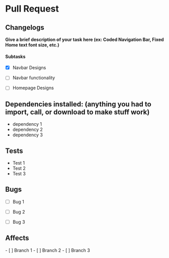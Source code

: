 <h1>Pull Request</h1>


<h2>Changelogs</h2>

**Give a brief description of your task here (ex: Coded Navigation Bar, Fixed Home text font size, etc.)**
<!-- Put subtasks here (These are examples you can replace) -->
<h4>Subtasks</h4>

- [x] Navbar Designs
- [ ] Navbar functionality
- [ ] Homepage Designs


<h2>Dependencies installed: (anything you had to import, call, or download to make stuff work)</h2>
<!-- Replace items here -->

- dependency 1
- dependency 2
- dependency 3


<h2>Tests</h2>
<!-- Include any tests added/did to the code(For QA) -->

- Test 1
- Test 2
- Test 3


<h2>Bugs</h2>
<!-- Include any bugs that you experienced here -->
<!-- If the bugs have been resolved remember to check them in your pull request -->

- [ ] Bug 1
- [ ] Bug 2
- [ ] Bug 3


<h2>Affects</h2>
<!-- Include branches that are affected by your changes -->
- [ ] Branch 1
- [ ] Branch 2
- [ ] Branch 3
